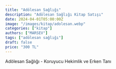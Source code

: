 ```yaml
---
title: "Adölesan Sağlığı"
description: "Adölesan Sağlığı Kitap Satışı"
date: 2024-04-01T05:00:00Z
image: "/images/kitap/adolesan.webp"
categories: ["kitap"]
authors: ["MARSEV"]
tags: ["adölesan sağlığı"]
draft: false
price: "300 TL"
---
```


Adölesan Sağlığı - Koruyucu Hekimlik ve Erken Tanı



